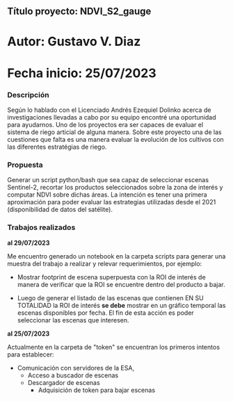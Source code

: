 ## Título proyecto: NDVI_S2_gauge 
# Autor: Gustavo V. Diaz
# Fecha inicio: 25/07/2023

### Descripción

Según lo hablado con el Licenciado Andrés Ezequiel Dolinko acerca de investigaciones llevadas a cabo por su equipo encontré una oportunidad para ayudarnos. Uno de los proyectos era ser capaces de evaluar el sistema de riego articial de alguna manera. Sobre este proyecto una de las cuestiones que falta es una manera evaluar la evolución de los cultivos con las diferentes estratégias de riego.

### Propuesta

Generar un script python/bash que sea capaz de seleccionar escenas Sentinel-2, recortar los productos seleccionados sobre la zona de interés y computar NDVI sobre dichas áreas. La intención es tener una primera aproximación para poder evaluar las estrategias utilizadas desde el 2021 (disponibilidad de datos del satélite).

### Trabajos realizados

**al 29/07/2023**

Me encuentro generado un notebook en la carpeta scripts para generar una muestra del trabajo a realizar y relevar requerimientos, por ejemplo:

* Mostrar footprint de escena superpuesta con la ROI de interés de manera de verificar que la ROI se encuentre dentro del producto a bajar.

* Luego de generar el listado de las escenas que contienen EN SU TOTALIDAD la ROI de interés **se debe** mostrar en un gráfico temporal las escenas disponibles por fecha. El fin de esta acción es poder seleccionar las escenas que interesen.

**al 25/07/2023**

Actualmente en la carpeta de "token" se encuentran los primeros intentos para establecer:

+ Comunicación con servidores de la ESA,
    + Acceso a buscador de escenas
    + Descargador de escenas
        + Adquisición de token para bajar escenas
    

